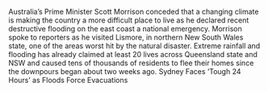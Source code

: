 Australia’s Prime Minister Scott Morrison conceded that a changing climate is making the country a more difficult place to live as he declared recent destructive flooding on the east coast a national emergency.
Morrison spoke to reporters as he visited Lismore, in northern New South Wales state, one of the areas worst hit by the natural disaster. Extreme rainfall and flooding has already claimed at least 20 lives across Queensland state and NSW and caused tens of thousands of residents to flee their homes since the downpours began about two weeks ago.
Sydney Faces ‘Tough 24 Hours’ as Floods Force Evacuations